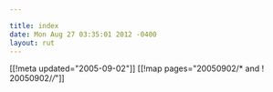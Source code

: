 ```yaml
---

title: index
date: Mon Aug 27 03:35:01 2012 -0400
layout: rut
---
```


[[!meta updated="2005-09-02"]]
[[!map pages="20050902/* and ! 20050902/*/*"]]
